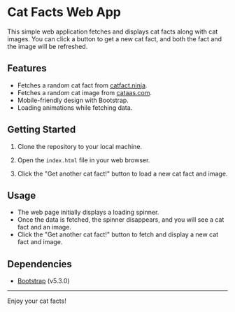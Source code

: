 # Cat Facts Web App

This simple web application fetches and displays cat facts along with cat images. You can click a button to get a new cat fact, and both the fact and the image will be refreshed.

## Features

- Fetches a random cat fact from [catfact.ninja](https://catfact.ninja/fact).
- Fetches a random cat image from [cataas.com](https://cataas.com/cat).
- Mobile-friendly design with Bootstrap.
- Loading animations while fetching data.

## Getting Started

1. Clone the repository to your local machine.

2. Open the `index.html` file in your web browser.

3. Click the "Get another cat fact!" button to load a new cat fact and image.

## Usage

- The web page initially displays a loading spinner.
- Once the data is fetched, the spinner disappears, and you will see a cat fact and an image.
- Click the "Get another cat fact!" button to fetch and display a new cat fact and image.

## Dependencies

- [Bootstrap](https://getbootstrap.com/) (v5.3.0)

---

Enjoy your cat facts!
